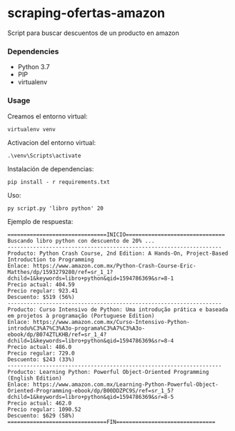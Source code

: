 # scraping-ofertas-amazon
Script para buscar descuentos de un producto en amazon

### Dependencies
- Python 3.7
- PIP
- virtualenv 

### Usage
Creamos el entorno virtual:
```
virtualenv venv
```
Activacion del entorno virtual:
```
.\venv\Scripts\activate
```
Instalación de dependencias:
```
pip install - r requirements.txt
```
Uso:
```
py script.py 'libro python' 20
```

Ejemplo de respuesta:
```
===============================INICIO===============================
Buscando libro python con descuento de 20% ...
-------------------------------------------------------------------
Producto: Python Crash Course, 2nd Edition: A Hands-On, Project-Based Introduction to Programming
Enlace: https://www.amazon.com.mx/Python-Crash-Course-Eric-Matthes/dp/1593279280/ref=sr_1_1?dchild=1&keywords=libro+python&qid=1594786369&sr=8-1
Precio actual: 404.59
Precio regular: 923.41
Descuento: $519 (56%)
-------------------------------------------------------------------
Producto: Curso Intensivo de Python: Uma introdução prática e baseada em projetos à programação (Portuguese Edition)
Enlace: https://www.amazon.com.mx/Curso-Intensivo-Python-introdu%C3%A7%C3%A3o-programa%C3%A7%C3%A3o-ebook/dp/B074ZTLKHB/ref=sr_1_4?dchild=1&keywords=libro+python&qid=1594786369&sr=8-4
Precio actual: 486.0
Precio regular: 729.0
Descuento: $243 (33%)
-------------------------------------------------------------------
Producto: Learning Python: Powerful Object-Oriented Programming (English Edition)
Enlace: https://www.amazon.com.mx/Learning-Python-Powerful-Object-Oriented-Programming-ebook/dp/B00DDZPC9S/ref=sr_1_5?dchild=1&keywords=libro+python&qid=1594786369&sr=8-5
Precio actual: 462.0
Precio regular: 1090.52
Descuento: $629 (58%)
===============================FIN===============================
```
